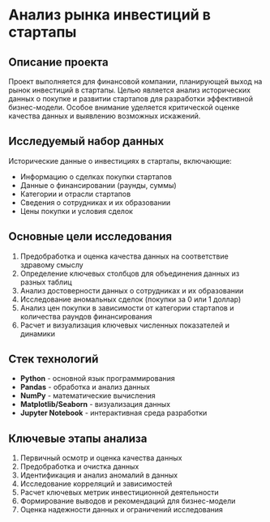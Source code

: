 # Анализ рынка инвестиций в стартапы

## Описание проекта
Проект выполняется для финансовой компании, планирующей выход на рынок инвестиций в стартапы. Целью является анализ исторических данных о покупке и развитии стартапов для разработки эффективной бизнес-модели. Особое внимание уделяется критической оценке качества данных и выявлению возможных искажений.

## Исследуемый набор данных
Исторические данные о инвестициях в стартапы, включающие:
- Информацию о сделках покупки стартапов
- Данные о финансировании (раунды, суммы)
- Категории и отрасли стартапов
- Сведения о сотрудниках и их образовании
- Цены покупки и условия сделок

## Основные цели исследования
1. Предобработка и оценка качества данных на соответствие здравому смыслу
2. Определение ключевых столбцов для объединения данных из разных таблиц
3. Анализ достоверности данных о сотрудниках и их образовании
4. Исследование аномальных сделок (покупки за 0 или 1 доллар)
5. Анализ цен покупки в зависимости от категории стартапов и количества раундов финансирования
6. Расчет и визуализация ключевых численных показателей и динамики

## Стек технологий
- **Python** - основной язык программирования
- **Pandas** - обработка и анализ данных
- **NumPy** - математические вычисления
- **Matplotlib/Seaborn** - визуализация данных
- **Jupyter Notebook** - интерактивная среда разработки

## Ключевые этапы анализа
1. Первичный осмотр и оценка качества данных
2. Предобработка и очистка данных
3. Идентификация и анализ аномалий в данных
4. Исследование корреляций и зависимостей
5. Расчет ключевых метрик инвестиционной деятельности
6. Формирование выводов и рекомендаций для бизнес-модели
7. Оценка надежности данных и ограничений исследования